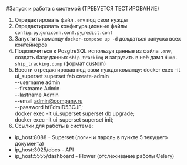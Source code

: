 #Запуск и работа с системой (ТРЕБУЕТСЯ ТЕСТИРОВАНИЕ)

1. Отредактировать файл `.env` под свои нужды
2. Отредактировать конфигурационные файлы `config.py`,`gunicorn.conf.py`,`redict.conf`
3. Запустить команду `docker-compose up -d` дождаться запуска всех контейнеров
4. Подключиться к PosgtreSQL используя данные из файла `.env`, создать базу данных `ship_tracking` и загрузить в неё дамп `dump-ship_tracking.dump` (формат custom)
5. Ввести отредактировав под свои нужды команду:
docker exec -it ui_superset superset fab create-admin \
               --username admin \
               --firstname Admin \
               --lastname Admin \
               --email admin@company.ru \
               --password hfFdmID53CJF; \
docker exec -it ui_superset superset db upgrade; \
docker exec -it ui_superset superset init;
6. Ссылки для работы в системе:
 - ip_host:8088 - Superset (логин и пароль в пункте 5 текущего документа)
 - ip_host:3025/docs - API
 - ip_host:5555/dashboard - Flower (отслеживание работы Celery)